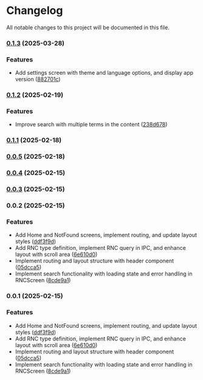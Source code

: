 # Changelog

All notable changes to this project will be documented in this file.
### [0.1.3](https://github.com/francids/project-cont/compare/v0.1.2...v0.1.3) (2025-03-28)


### Features

* Add settings screen with theme and language options, and display app version ([882701c](https://github.com/francids/project-cont/commit/882701c28d826499dc55d8a36509f06fb232fd0a))

### [0.1.2](https://github.com/francids/project-cont/compare/v0.1.1...v0.1.2) (2025-02-19)


### Features

* Improve search with multiple terms in the content ([238d678](https://github.com/francids/project-cont/commit/238d678ad99171316acf83fdcff591d6e8a540b5))

### [0.1.1](https://github.com/francids/project-cont/compare/v0.0.5...v0.1.1) (2025-02-18)

### [0.0.5](https://github.com/francids/project-cont/compare/v0.0.3...v0.0.5) (2025-02-18)

### [0.0.4](https://github.com/francids/project-cont/compare/v0.0.3...v0.0.4) (2025-02-15)

### [0.0.3](https://github.com/francids/project-cont/compare/v0.0.2...v0.0.3) (2025-02-15)

### 0.0.2 (2025-02-15)


### Features

* Add Home and NotFound screens, implement routing, and update layout styles ([ddf3f9d](https://github.com/francids/project-cont/commit/ddf3f9d85c31fc8746f991fbc9a6de5340e83665))
* Add RNC type definition, implement RNC query in IPC, and enhance layout with scroll area ([6e610d0](https://github.com/francids/project-cont/commit/6e610d0f5e8eb6d3a31a75303b0c1b6ba188a4a5))
* Implement routing and layout structure with header component ([05dcca5](https://github.com/francids/project-cont/commit/05dcca53aefcf4202f702578ad00fe9046509f5f))
* Implement search functionality with loading state and error handling in RNCScreen ([8cde9a1](https://github.com/francids/project-cont/commit/8cde9a167cb472e76229f03dfec209df0badb3bf))

### 0.0.1 (2025-02-15)


### Features

* Add Home and NotFound screens, implement routing, and update layout styles ([ddf3f9d](https://github.com/francids/project-cont/commit/ddf3f9d85c31fc8746f991fbc9a6de5340e83665))
* Add RNC type definition, implement RNC query in IPC, and enhance layout with scroll area ([6e610d0](https://github.com/francids/project-cont/commit/6e610d0f5e8eb6d3a31a75303b0c1b6ba188a4a5))
* Implement routing and layout structure with header component ([05dcca5](https://github.com/francids/project-cont/commit/05dcca53aefcf4202f702578ad00fe9046509f5f))
* Implement search functionality with loading state and error handling in RNCScreen ([8cde9a1](https://github.com/francids/project-cont/commit/8cde9a167cb472e76229f03dfec209df0badb3bf))
